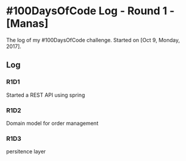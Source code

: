 # #100DaysOfCode Log - Round 1 - [Manas]

The log of my #100DaysOfCode challenge. Started on [Oct 9, Monday, 2017].

## Log

### R1D1 
Started a REST API using spring

### R1D2
Domain model for order management

### R1D3
persitence layer
